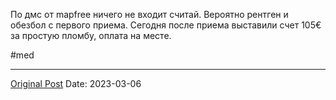 По дмс от mapfree ничего не входит считай. Вероятно рентген и обезбол с первого приема. Сегодня после приема выставили счет 105€ за простую пломбу, оплата на месте.

#med

---
[Original Post](https://t.me/lev2tarragona/991)
Date: 2023-03-06
